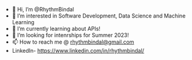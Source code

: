 - 👋 Hi, I’m @RhythmBindal
- 👀 I’m interested in Software Development, Data Science and Machine Learning 
- 🌱 I’m currently learning about APIs!
- 💞️ I’m looking for intenrships for Summer 2023!
- 📫 How to reach me @ rhythmbindal@gmail.com
- LinkedIn- https://www.linkedin.com/in/rhythmbindal/

<!---
RhythmBindal/RhythmBindal is a ✨ special ✨ repository because its `README.md` (this file) appears on your GitHub profile.
You can click the Preview link to take a look at your changes.
--->
